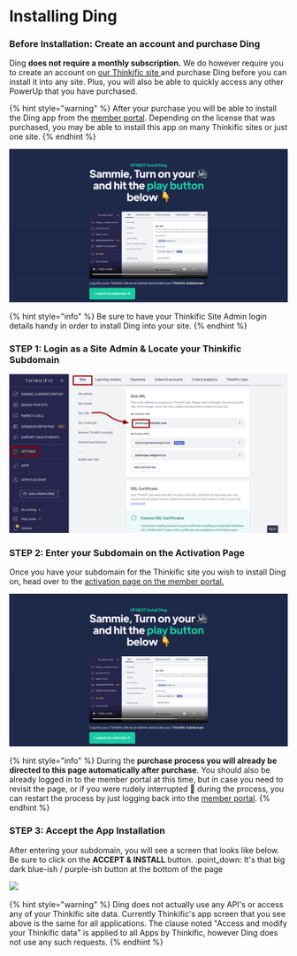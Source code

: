 # Installing Ding

### Before Installation:  Create an account and purchase Ding

Ding **does not require a monthly subscription.** We do however require you to create an account on [our Thinkific site ](https://powerups.thinkific.com/)and purchase Ding before you can install it into any site. Plus, you will also be able to quickly access any other PowerUp that you have purchased.

{% hint style="warning" %}
After your purchase you will be able to install the Ding app from the [member portal](https://powerups.thinkific.com/pages/playeah-activation).  Depending on the license that was purchased, you may be able to install this app on many Thinkific sites or just one site.
{% endhint %}

![](../.gitbook/assets/Ding-Install.png)

{% hint style="info" %}
Be sure to have your Thinkific Site Admin login details handy in order to install Ding into your site.
{% endhint %}

### STEP 1: Login as a Site Admin & Locate your Thinkific Subdomain

![](<../.gitbook/assets/Settings-PowerUps-for-Thinkific-Sites-by-Rob-Galvin (1).png>)

### STEP 2: Enter your Subdomain on the Activation Page

Once you have your subdomain for the Thinkific site you wish to install Ding on, head over to the [activation page on the member portal.](https://www.superpowerups.com/pages/ding-install)

![](../.gitbook/assets/Ding-Install.png)

{% hint style="info" %}
During the **purchase process you will already be directed to this page automatically after purchase**. You should also be already logged in to the member portal at this time, but in case you need to revisit the page, or if you were rudely interrupted :triumph: during the process, you can restart the process by just logging back into the [member portal](https://powerups.thinkific.com/enrollments).
{% endhint %}

### STEP 3: Accept the App Installation

After entering your subdomain, you will see a screen that looks like below. Be sure to click on the **ACCEPT & INSTALL** button. :point\_down: It's that big dark blue-ish / purple-ish button at the bottom of the page

![](../.gitbook/assets/Install-Ding-💥-PowerUp-on-PowerUps-for-Thinkific-Sites-by-Rob-Galvin.png)

{% hint style="warning" %}
Ding does not actually use any API's or access any of your Thinkific site data. Currently Thinkific's app screen that you see above is the same for all applications. The clause noted "Access and modify your Thinkific data" is applied to all Apps by Thinkific, however Ding does not use any such requests.&#x20;
{% endhint %}

###
